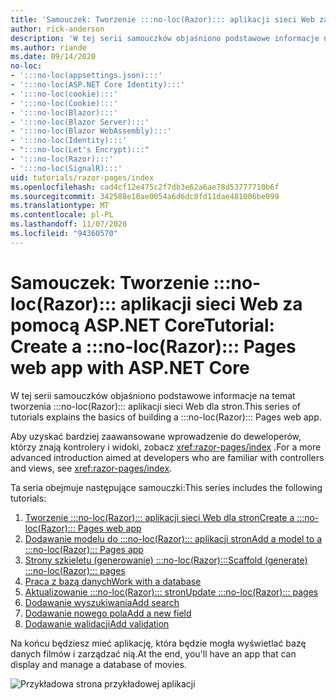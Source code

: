 ```yaml
---
title: 'Samouczek: Tworzenie :::no-loc(Razor)::: aplikacji sieci Web za pomocą ASP.NET Core'
author: rick-anderson
description: 'W tej serii samouczków objaśniono podstawowe informacje na temat tworzenia :::no-loc(Razor)::: aplikacji sieci Web dla stron.'
ms.author: riande
ms.date: 09/14/2020
no-loc:
- ':::no-loc(appsettings.json):::'
- ':::no-loc(ASP.NET Core Identity):::'
- ':::no-loc(cookie):::'
- ':::no-loc(Cookie):::'
- ':::no-loc(Blazor):::'
- ':::no-loc(Blazor Server):::'
- ':::no-loc(Blazor WebAssembly):::'
- ':::no-loc(Identity):::'
- ":::no-loc(Let's Encrypt):::"
- ':::no-loc(Razor):::'
- ':::no-loc(SignalR):::'
uid: tutorials/razor-pages/index
ms.openlocfilehash: cad4cf12e475c2f7db3e62a6ae78d53777710b6f
ms.sourcegitcommit: 342588e10ae0054a6d6dc0fd11dae481006be099
ms.translationtype: MT
ms.contentlocale: pl-PL
ms.lasthandoff: 11/07/2020
ms.locfileid: "94360570"
---
```

# <a name="tutorial-create-a-no-locrazor-pages-web-app-with-aspnet-core"></a><span data-ttu-id="66a98-103">Samouczek: Tworzenie :::no-loc(Razor)::: aplikacji sieci Web za pomocą ASP.NET Core</span><span class="sxs-lookup"><span data-stu-id="66a98-103">Tutorial: Create a :::no-loc(Razor)::: Pages web app with ASP.NET Core</span></span>

<span data-ttu-id="66a98-104">W tej serii samouczków objaśniono podstawowe informacje na temat tworzenia :::no-loc(Razor)::: aplikacji sieci Web dla stron.</span><span class="sxs-lookup"><span data-stu-id="66a98-104">This series of tutorials explains the basics of building a :::no-loc(Razor)::: Pages web app.</span></span> 

<span data-ttu-id="66a98-105">Aby uzyskać bardziej zaawansowane wprowadzenie do deweloperów, którzy znają kontrolery i widoki, zobacz <xref:razor-pages/index> .</span><span class="sxs-lookup"><span data-stu-id="66a98-105">For a more advanced introduction aimed at developers who are familiar with controllers and views, see <xref:razor-pages/index>.</span></span>

<span data-ttu-id="66a98-106">Ta seria obejmuje następujące samouczki:</span><span class="sxs-lookup"><span data-stu-id="66a98-106">This series includes the following tutorials:</span></span>

1. [<span data-ttu-id="66a98-107">Tworzenie :::no-loc(Razor)::: aplikacji sieci Web dla stron</span><span class="sxs-lookup"><span data-stu-id="66a98-107">Create a :::no-loc(Razor)::: Pages web app</span></span>](xref:tutorials/razor-pages/razor-pages-start)
1. [<span data-ttu-id="66a98-108">Dodawanie modelu do :::no-loc(Razor)::: aplikacji stron</span><span class="sxs-lookup"><span data-stu-id="66a98-108">Add a model to a :::no-loc(Razor)::: Pages app</span></span>](xref:tutorials/razor-pages/model)
1. [<span data-ttu-id="66a98-109">Strony szkieletu (generowanie) :::no-loc(Razor):::</span><span class="sxs-lookup"><span data-stu-id="66a98-109">Scaffold (generate) :::no-loc(Razor)::: pages</span></span>](xref:tutorials/razor-pages/page)
1. [<span data-ttu-id="66a98-110">Praca z bazą danych</span><span class="sxs-lookup"><span data-stu-id="66a98-110">Work with a database</span></span>](xref:tutorials/razor-pages/sql)
1. [<span data-ttu-id="66a98-111">Aktualizowanie :::no-loc(Razor)::: stron</span><span class="sxs-lookup"><span data-stu-id="66a98-111">Update :::no-loc(Razor)::: pages</span></span>](xref:tutorials/razor-pages/da1)
1. [<span data-ttu-id="66a98-112">Dodawanie wyszukiwania</span><span class="sxs-lookup"><span data-stu-id="66a98-112">Add search</span></span>](xref:tutorials/razor-pages/search)
1. [<span data-ttu-id="66a98-113">Dodawanie nowego pola</span><span class="sxs-lookup"><span data-stu-id="66a98-113">Add a new field</span></span>](xref:tutorials/razor-pages/new-field)
1. [<span data-ttu-id="66a98-114">Dodawanie walidacji</span><span class="sxs-lookup"><span data-stu-id="66a98-114">Add validation</span></span>](xref:tutorials/razor-pages/validation)

<span data-ttu-id="66a98-115">Na końcu będziesz mieć aplikację, która będzie mogła wyświetlać bazę danych filmów i zarządzać nią.</span><span class="sxs-lookup"><span data-stu-id="66a98-115">At the end, you'll have an app that can display and manage a database of movies.</span></span>

![Przykładowa strona przykładowej aplikacji](index/_static/sample-page.png)
